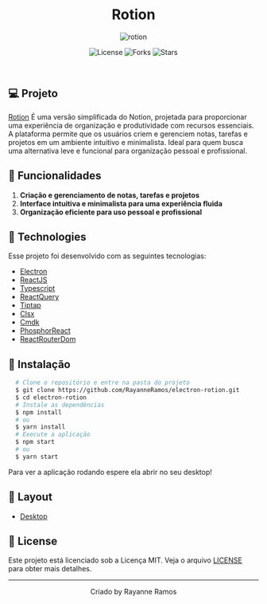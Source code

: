 <h1 align='center'>Rotion</h1>

<p align='center'>
  <img src='https://github.com/user-attachments/assets/0ec95cc6-5b47-448b-bdd4-f5701a8083c5' alt='rotion' />
</p>

<p  align='center'>
  <img src='https://img.shields.io/badge/license-MIT-%23835afd' alt='License' />
  <img src='https://img.shields.io/badge/forks-MIT-%23835afd' alt='Forks' />
  <img src='https://img.shields.io/badge/stars-MIT-%23835afd' alt='Stars' />
</p>

<br>

## 💻 Projeto

[Rotion]() É uma versão simplificada do Notion, projetada para proporcionar uma experiência de organização e produtividade com recursos essenciais. A plataforma permite que os usuários criem e gerenciem notas, tarefas e projetos em um ambiente intuitivo e minimalista. Ideal para quem busca uma alternativa leve e funcional para organização pessoal e profissional.

## 🌟 Funcionalidades

1. **Criação e gerenciamento de notas, tarefas e projetos** 
2. **Interface intuitiva e minimalista para uma experiência fluida**
3. **Organização eficiente para uso pessoal e profissional**

## 🧪 Technologies

Esse projeto foi desenvolvido com as seguintes tecnologias:

- [Electron](https://www.electronjs.org)
- [ReactJS](https://react.dev/)
- [Typescript](https://www.typescriptlang.org/)
- [ReactQuery](https://www.typescriptlang.org/)
- [Tiptap](https://tiptap.dev/)
- [Clsx](https://www.npmjs.com/package/clsx)
- [Cmdk](https://github.com/pacocoursey/cmdk)
- [PhosphorReact](https://phosphoricons.com/)
- [ReactRouterDom](https://reactrouter.com/)

## 🚀 Instalação

```bash
  # Clone o repositório e entre na pasta do projeto
  $ git clone https://github.com/RayanneRamos/electron-rotion.git
  $ cd electron-rotion
  # Instale as dependências
  $ npm install
  # ou
  $ yarn install
  # Execute a aplicação
  $ npm start
  # ou
  $ yarn start
```

Para ver a aplicação rodando espere ela abrir no seu desktop!

## 🔖 Layout

- [Desktop](<https://www.figma.com/design/pw8KBWhdWm3LUnui2KV17E/Rotion-(Curso-de-Electron)-(Copy)?node-id=1-46&t=GmT9xxwhQ5GyEAQT-1>)

## 📝 License

Este projeto está licenciado sob a Licença MIT. Veja o arquivo [LICENSE](LICENSE) para obter mais detalhes.

---

<p align='center'>Criado by Rayanne Ramos</p>
